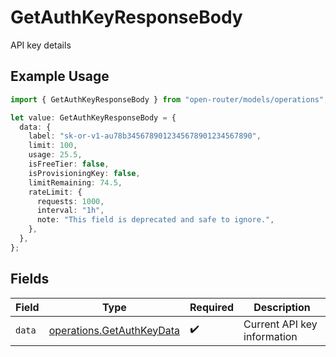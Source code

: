 # GetAuthKeyResponseBody

API key details

## Example Usage

```typescript
import { GetAuthKeyResponseBody } from "open-router/models/operations";

let value: GetAuthKeyResponseBody = {
  data: {
    label: "sk-or-v1-au78b3456789012345678901234567890",
    limit: 100,
    usage: 25.5,
    isFreeTier: false,
    isProvisioningKey: false,
    limitRemaining: 74.5,
    rateLimit: {
      requests: 1000,
      interval: "1h",
      note: "This field is deprecated and safe to ignore.",
    },
  },
};
```

## Fields

| Field                                                                  | Type                                                                   | Required                                                               | Description                                                            |
| ---------------------------------------------------------------------- | ---------------------------------------------------------------------- | ---------------------------------------------------------------------- | ---------------------------------------------------------------------- |
| `data`                                                                 | [operations.GetAuthKeyData](../../models/operations/getauthkeydata.md) | :heavy_check_mark:                                                     | Current API key information                                            |